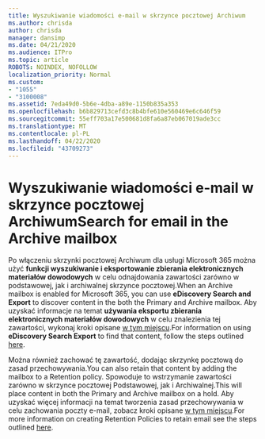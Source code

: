 ```yaml
---
title: Wyszukiwanie wiadomości e-mail w skrzynce pocztowej Archiwum
ms.author: chrisda
author: chrisda
manager: dansimp
ms.date: 04/21/2020
ms.audience: ITPro
ms.topic: article
ROBOTS: NOINDEX, NOFOLLOW
localization_priority: Normal
ms.custom:
- "1055"
- "3100008"
ms.assetid: 7eda49d0-5b6e-4dba-a89e-1150b835a353
ms.openlocfilehash: b6b829713cefd3c8b4bfe610e560469e6c646f59
ms.sourcegitcommit: 55eff703a17e500681d8fa6a87eb067019ade3cc
ms.translationtype: MT
ms.contentlocale: pl-PL
ms.lasthandoff: 04/22/2020
ms.locfileid: "43709273"
---
```

# <a name="search-for-email-in-the-archive-mailbox"></a><span data-ttu-id="fabc7-102">Wyszukiwanie wiadomości e-mail w skrzynce pocztowej Archiwum</span><span class="sxs-lookup"><span data-stu-id="fabc7-102">Search for email in the Archive mailbox</span></span>

<span data-ttu-id="fabc7-103">Po włączeniu skrzynki pocztowej Archiwum dla usługi Microsoft 365 można użyć **funkcji wyszukiwanie i eksportowanie zbierania elektronicznych materiałów dowodowych** w celu odnajdowania zawartości zarówno w podstawowej, jak i archiwalnej skrzynce pocztowej.</span><span class="sxs-lookup"><span data-stu-id="fabc7-103">When an Archive mailbox is enabled for Microsoft 365, you can use **eDiscovery Search and Export** to discover content in the both the Primary and Archive mailbox.</span></span> <span data-ttu-id="fabc7-104">Aby uzyskać informacje na temat **używania eksportu zbierania elektronicznych materiałów dowodowych** w celu znalezienia tej zawartości, wykonaj kroki opisane [w tym miejscu](https://docs.microsoft.com/office365/securitycompliance/export-search-results).</span><span class="sxs-lookup"><span data-stu-id="fabc7-104">For information on using **eDiscovery Search Export** to find that content, follow the steps outlined [here](https://docs.microsoft.com/office365/securitycompliance/export-search-results).</span></span>
  
<span data-ttu-id="fabc7-105">Można również zachować tę zawartość, dodając skrzynkę pocztową do zasad przechowywania.</span><span class="sxs-lookup"><span data-stu-id="fabc7-105">You can also retain that content by adding the mailbox to a Retention policy.</span></span> <span data-ttu-id="fabc7-106">Spowoduje to wstrzymanie zawartości zarówno w skrzynce pocztowej Podstawowej, jak i Archiwalnej.</span><span class="sxs-lookup"><span data-stu-id="fabc7-106">This will place content in both the Primary and Archive mailbox on a hold.</span></span> <span data-ttu-id="fabc7-107">Aby uzyskać więcej informacji na temat tworzenia zasad przechowywania w celu zachowania poczty e-mail, zobacz kroki opisane [w tym miejscu](https://docs.microsoft.com/Office365/securitycompliance/retention-policies).</span><span class="sxs-lookup"><span data-stu-id="fabc7-107">For more information on creating Retention Policies to retain email see the steps outlined [here](https://docs.microsoft.com/Office365/securitycompliance/retention-policies).</span></span>
  